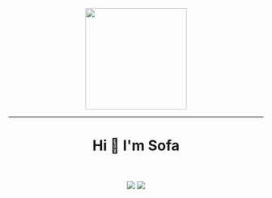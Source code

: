 <p align="center">
  <img src="https://github.com/thompsonemerson/thompsonemerson/raw/master/cover-thompson.png" height="200"/>
</p>
<hr>

<h1 align="center">Hi 👋 I'm Sofa</h1>

<p align="center"><br /><br />
  <img src="https://github-readme-stats.vercel.app/api?username=Muhammad-sofa&show_icons=true&include_all_commits=true&theme=chartreuse-dark" />
   <img src="https://github-readme-stats.vercel.app/api/top-langs/?username=Muhammad-sofa&layout=compact&theme=chartreuse-dark&langs_count=12"/>
</p>

<!--
**Muhammad-sofa/Muhammad-sofa** is a ✨ _special_ ✨ repository because its `README.md` (this file) appears on your GitHub profile.

Here are some ideas to get you started:

- 🔭 I’m currently working on ...
- 🌱 I’m currently learning ...
- 👯 I’m looking to collaborate on ...
- 🤔 I’m looking for help with ...
- 💬 Ask me about ...
- 📫 How to reach me: ...
- 😄 Pronouns: ...
- ⚡ Fun fact: ...
-->
